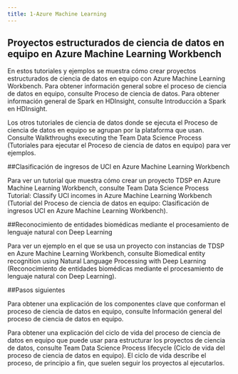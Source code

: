 ```yaml
---
title: 1-Azure Machine Learning
---
```

## Proyectos estructurados de ciencia de datos en equipo en Azure Machine Learning Workbench

En estos tutoriales y ejemplos se muestra cómo crear proyectos estructurados de ciencia de datos en equipo con Azure Machine Learning Workbench. Para obtener información general sobre el proceso de ciencia de datos en equipo, consulte Proceso de ciencia de datos. Para obtener información general de Spark en HDInsight, consulte Introducción a Spark en HDInsight.

Los otros tutoriales de ciencia de datos donde se ejecuta el Proceso de ciencia de datos en equipo se agrupan por la plataforma que usan. Consulte Walkthroughs executing the Team Data Science Process (Tutoriales para ejecutar el Proceso de ciencia de datos en equipo) para ver ejemplos.

##Clasificación de ingresos de UCI en Azure Machine Learning Workbench

Para ver un tutorial que muestra cómo crear un proyecto TDSP en Azure Machine Learning Workbench, consulte Team Data Science Process Tutorial: Classify UCI incomes in Azure Machine Learning Workbench (Tutorial del Proceso de ciencia de datos en equipo: Clasificación de ingresos UCI en Azure Machine Learning Workbench).

##Reconocimiento de entidades biomédicas mediante el procesamiento de lenguaje natural con Deep Learning

Para ver un ejemplo en el que se usa un proyecto con instancias de TDSP en Azure Machine Learning Workbench, consulte Biomedical entity recognition using Natural Language Processing with Deep Learning (Reconocimiento de entidades biomédicas mediante el procesamiento de lenguaje natural con Deep Learning).

##Pasos siguientes

Para obtener una explicación de los componentes clave que conforman el proceso de ciencia de datos en equipo, consulte Información general del proceso de ciencia de datos en equipo.

Para obtener una explicación del ciclo de vida del proceso de ciencia de datos en equipo que puede usar para estructurar los proyectos de ciencia de datos, consulte Team Data Science Process lifecycle (Ciclo de vida del proceso de ciencia de datos en equipo). El ciclo de vida describe el proceso, de principio a fin, que suelen seguir los proyectos al ejecutarlos.

